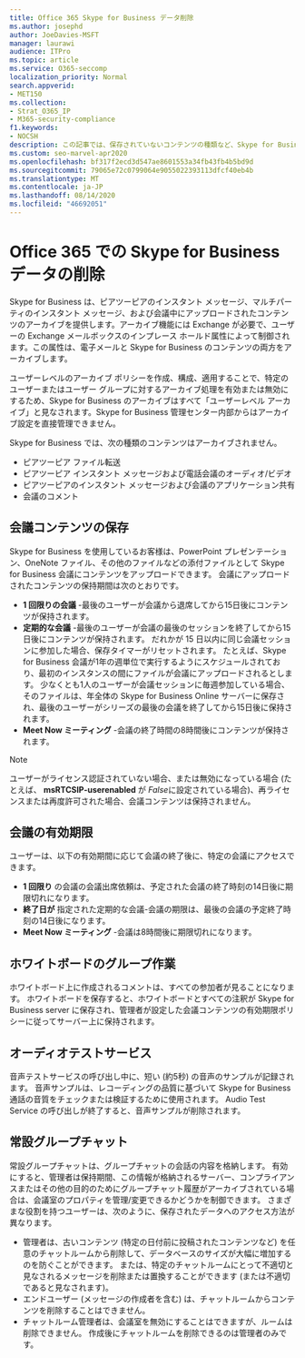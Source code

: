 ```yaml
---
title: Office 365 Skype for Business データ削除
ms.author: josephd
author: JoeDavies-MSFT
manager: laurawi
audience: ITPro
ms.topic: article
ms.service: O365-seccomp
localization_priority: Normal
search.appverid:
- MET150
ms.collection:
- Strat_O365_IP
- M365-security-compliance
f1.keywords:
- NOCSH
description: この記事では、保存されていないコンテンツの種類など、Skype for Business でのデータ削除についての説明を確認できます。
ms.custom: seo-marvel-apr2020
ms.openlocfilehash: bf317f2ecd3d547ae8601553a34fb43fb4b5bd9d
ms.sourcegitcommit: 79065e72c0799064e9055022393113dfcf40eb4b
ms.translationtype: MT
ms.contentlocale: ja-JP
ms.lasthandoff: 08/14/2020
ms.locfileid: "46692051"
---
```

# <a name="skype-for-business-data-deletion-in-office-365"></a>Office 365 での Skype for Business データの削除

Skype for Business は、ピアツーピアのインスタント メッセージ、マルチパーティのインスタント メッセージ、および会議中にアップロードされたコンテンツのアーカイブを提供します。アーカイブ機能には Exchange が必要で、ユーザーの Exchange メールボックスのインプレース ホールド属性によって制御されます。この属性は、電子メールと Skype for Business のコンテンツの両方をアーカイブします。

ユーザーレベルのアーカイブ ポリシーを作成、構成、適用することで、特定のユーザーまたはユーザー グループに対するアーカイブ処理を有効または無効にするため、Skype for Business のアーカイブはすべて「ユーザーレベル アーカイブ」と見なされます。Skype for Business 管理センター内部からはアーカイブ設定を直接管理できません。

Skype for Business では、次の種類のコンテンツはアーカイブされません。

- ピアツーピア ファイル転送
- ピアツーピア インスタント メッセージおよび電話会議のオーディオ/ビデオ
- ピアツーピアのインスタント メッセージおよび会議のアプリケーション共有
- 会議のコメント 

## <a name="meeting-content-retention"></a>会議コンテンツの保存

Skype for Business を使用しているお客様は、PowerPoint プレゼンテーション、OneNote ファイル、その他のファイルなどの添付ファイルとして Skype for Business 会議にコンテンツをアップロードできます。 会議にアップロードされたコンテンツの保持期間は次のとおりです。

- **1 回限りの会議** -最後のユーザーが会議から退席してから15日後にコンテンツが保持されます。
- **定期的な会議** -最後のユーザーが会議の最後のセッションを終了してから15日後にコンテンツが保持されます。 だれかが 15 日以内に同じ会議セッションに参加した場合、保存タイマーがリセットされます。 たとえば、Skype for Business 会議が1年の週単位で実行するようにスケジュールされており、最初のインスタンスの間にファイルが会議にアップロードされるとします。 少なくとも1人のユーザーが会議セッションに毎週参加している場合、そのファイルは、年全体の Skype for Business Online サーバーに保存され、最後のユーザーがシリーズの最後の会議を終了してから15日後に保持されます。
- **Meet Now ミーティング** -会議の終了時間の8時間後にコンテンツが保持されます。

> [!NOTE]
> ユーザーがライセンス認証されていない場合、または無効になっている場合 (たとえば、 **msRTCSIP-userenabled** が *False*に設定されている場合)、再ライセンスまたは再度許可された場合、会議コンテンツは保持されません。

## <a name="meeting-expiration"></a>会議の有効期限

ユーザーは、以下の有効期間に応じて会議の終了後に、特定の会議にアクセスできます。

- **1 回限り** の会議の会議出席依頼は、予定された会議の終了時刻の14日後に期限切れになります。
- **終了日が** 指定された定期的な会議-会議の期限は、最後の会議の予定終了時刻の14日後になります。
- **Meet Now ミーティング** -会議は8時間後に期限切れになります。

## <a name="whiteboard-collaboration"></a>ホワイトボードのグループ作業

ホワイトボード上に作成されるコメントは、すべての参加者が見ることになります。 ホワイトボードを保存すると、ホワイトボードとすべての注釈が Skype for Business server に保存され、管理者が設定した会議コンテンツの有効期限ポリシーに従ってサーバー上に保持されます。

## <a name="audio-test-service"></a>オーディオテストサービス

音声テストサービスの呼び出し中に、短い (約5秒) の音声のサンプルが記録されます。 音声サンプルは、レコーディングの品質に基づいて Skype for Business 通話の音質をチェックまたは検証するために使用されます。 Audio Test Service の呼び出しが終了すると、音声サンプルが削除されます。

## <a name="persistent-group-chat"></a>常設グループチャット

常設グループチャットは、グループチャットの会話の内容を格納します。 有効にすると、管理者は保持期間、この情報が格納されるサーバー、コンプライアンスまたはその他の目的のためにグループチャット履歴がアーカイブされている場合は、会議室のプロパティを管理/変更できるかどうかを制御できます。 さまざまな役割を持つユーザーは、次のように、保存されたデータへのアクセス方法が異なります。

- 管理者は、古いコンテンツ (特定の日付前に投稿されたコンテンツなど) を任意のチャットルームから削除して、データベースのサイズが大幅に増加するのを防ぐことができます。 または、特定のチャットルームにとって不適切と見なされるメッセージを削除または置換することができます (または不適切であると見なされます)。
- エンドユーザー (メッセージの作成者を含む) は、チャットルームからコンテンツを削除することはできません。
- チャットルーム管理者は、会議室を無効にすることはできますが、ルームは削除できません。 作成後にチャットルームを削除できるのは管理者のみです。